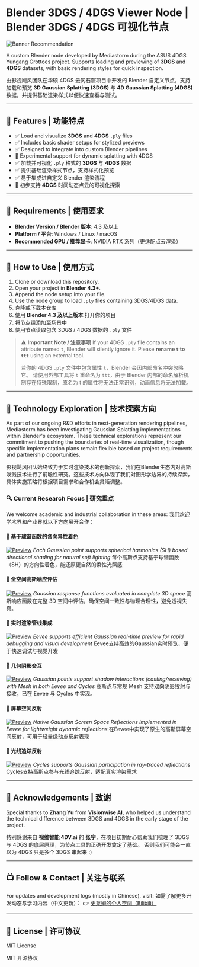 # Blender 3DGS / 4DGS Viewer Node | Blender 3DGS / 4DGS 可视化节点

![Banner Recommendation](https://via.placeholder.com/1920x400/1a1a2e/ffffff?text=Blender+3DGS+4DGS+Viewer+Node+%257C+%E9%AB%98%E6%96%AF%E6%B3%BC%E6%BA%85%E5%8F%AF%E8%A7%86%E5%8C%96%E5%B7%A5%E5%85%B7)


A custom Blender node developed by Mediastorm during the ASUS 4DGS Yungang Grottoes project. Supports loading and previewing of **3DGS** and **4DGS** datasets, with basic rendering styles for quick inspection.

由影视飓风团队在华硕 4DGS 云冈石窟项目中开发的 Blender 自定义节点，支持加载和预览 **3D Gaussian Splatting (3DGS)** 与 **4D Gaussian Splatting (4DGS)** 数据，并提供基础渲染样式以便快速查看与测试。

---

## 🧩 Features | 功能特点

- ✅ Load and visualize **3DGS** and **4DGS** `.ply` files
- ✅ Includes basic shader setups for stylized previews
- ✅ Designed to integrate into custom Blender pipelines
- 🧪 Experimental support for dynamic splatting with 4DGS
- ✅ 加载并可视化 `.ply` 格式的 **3DGS** 与 **4DGS** 数据
- ✅ 提供基础渲染样式节点，支持样式化预览
- ✅ 易于集成进自定义 Blender 渲染流程
- 🧪 初步支持 **4DGS** 时间动态点云的可视化探索

---

## 🔧 Requirements | 使用要求

- **Blender Version / Blender 版本**: 4.3 及以上
- **Platform / 平台**: Windows / Linux / macOS
- **Recommended GPU / 推荐显卡**: NVIDIA RTX 系列（更适配点云渲染）

---

## 🚀 How to Use | 使用方式

1. Clone or download this repository.
2. Open your project in **Blender 4.3+**.
3. Append the node setup into your file.
4. Use the node group to load `.ply` files containing 3DGS/4DGS data.
5. 克隆或下载本仓库
6. 使用 **Blender 4.3 及以上版本** 打开你的项目
7. 将节点组添加至场景中
8. 使用节点读取包含 3DGS / 4DGS 数据的 `.ply` 文件

> ⚠️ **Important Note / 注意事项**
> If your 4DGS `.ply` file contains an attribute named `t`, Blender will silently ignore it.
> Please **rename `t` to `ttt`** using an external tool.
> 
> 若你的 4DGS `.ply` 文件中包含属性 `t`，Blender 会因内部命名冲突忽略它。
> 请使用外部工具将 `t` 重命名为 `ttt`，由于 Blender 内部的命名解析机制存在特殊限制，原名为 t 的属性将无法正常识别，动画信息将无法加载。

---

## 🚀 Technology Exploration | 技术探索方向

As part of our ongoing R&D efforts in next-generation rendering pipelines, Mediastorm has been investigating Gaussian Splatting implementations within Blender's ecosystem. These technical explorations represent our commitment to pushing the boundaries of real-time visualization, though specific implementation plans remain flexible based on project requirements and partnership opportunities.

影视飓风团队始终致力于实时渲染技术的创新探索，我们在Blender生态内对高斯泼溅技术进行了前瞻性研究。这些技术方向体现了我们对图形学边界的持续探索，具体实施策略将根据项目需求和合作机会灵活调整。

### 🔍 Current Research Focus | 研究重点

We welcome academic and industrial collaboration in these areas:
我们欢迎学术界和产业界就以下方向展开合作：

#### 🔹 基于球谐函数的各向异性着色

[![Preview](https://via.placeholder.com/400x225?text=SH-based+Anisotropic+Shading)]()
*Each Gaussian point supports spherical harmonics (SH) based directional shading for natural soft lighting*
每个高斯点支持基于球谐函数（SH）的方向性着色，能还原更自然的柔性光照感

#### 🔹 全空间高斯响应评估

[![Preview](https://via.placeholder.com/400x225?text=3D+Gaussian+Evaluation)]()
*Gaussian response functions evaluated in complete 3D space*
高斯响应函数在完整 3D 空间中评估，确保空间一致性与物理合理性，避免透视失真。

#### 🔹 实时渲染管线集成

[![Preview](https://via.placeholder.com/400x225?text=Eevee+Realtime+Preview)]()
*Eevee supports efficient Gaussian real-time preview for rapid debugging and visual development*
Eevee支持高效的Gaussian实时预览，便于快速调试与视觉开发

#### 🔹 几何阴影交互

[![Preview](https://via.placeholder.com/400x225?text=Mesh+Shadow+Interaction)]()
*Gaussian points support shadow interactions (casting/receiving) with Mesh in both Eevee and Cycles*
高斯点与常规 Mesh 支持双向阴影投射与接收，已在 Eevee 与 Cycles 中实现。

#### 🔹 屏幕空间反射

[![Preview](https://via.placeholder.com/400x225?text=SSR+for+Gaussians)]()
*Native Gaussian Screen Space Reflections implemented in Eevee for lightweight dynamic reflections*
在Eevee中实现了原生的高斯屏幕空间反射，可用于轻量级动点反射表现

#### 🔹 光线追踪反射

[![Preview](https://via.placeholder.com/400x225?text=Ray-traced+Reflections)]()
*Cycles supports Gaussian participation in ray-traced reflections*
Cycles支持高斯点参与光线追踪反射，适配真实渲染需求


---

## 🙏 Acknowledgements | 致谢

Special thanks to **Zhang Yu** from **Visionwise AI**, who helped us understand the technical difference between 3DGS and 4DGS in the early stage of the project.

特别感谢来自 **视维智能 4DV.ai** 的 **张宇**，在项目初期耐心帮助我们梳理了 3DGS 与 4DGS 的底层原理，为节点工具的正确开发奠定了基础。
否则我们可能会一直以为 4DGS 只是多个 3DGS 串起来 :)

---

## 📺 Follow & Contact | 关注与联系

For updates and development logs (mostly in Chinese), visit:
如需了解更多开发动态与学习内容（中文更新）：
👉 [史莱姆的个人空间（Bilibili）](https://space.bilibili.com/)

---

## 📄 License | 许可协议

MIT License

MIT 开源协议
